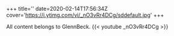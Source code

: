 +++
title=''
date=2020-02-14T17:56:34Z
cover='https://i.ytimg.com/vi/_nO3vRr4DCg/sddefault.jpg'
+++

All content belongs to GlennBeck.
{{< youtube _nO3vRr4DCg >}}
